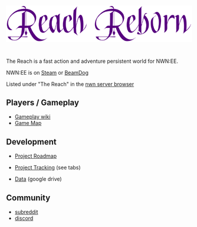 
![Reach Reborn](/images/logo_full.png)
#

The Reach is a fast action and adventure persistent world for NWN:EE.

NWN:EE is on [Steam](https://store.steampowered.com/app/704450/Neverwinter_Nights_Enhanced_Edition/) or [BeamDog](http://nwn.beamdog.com)

Listed under "The Reach" in the [nwn server browser](http://nwn.beamdog.net/)

## Players / Gameplay

* [Gameplay wiki](https://github.com/ReachPW/ReachPW_Public/tree/main/docs/manual/index.md)
* [Game Map](https://drive.google.com/file/d/1DrF7L02eiSCDB3wtY9WJ603nq2lMuYZq/view)

## Development

* [Project Roadmap](https://trello.com/b/2BMmIrfN/reachpw-roadmap)
* [Project Tracking](https://drive.google.com/file/d/1n6WP_HoMNbbprKxikgr44VYIJEaAxi8Z/view?usp=sharing) (see tabs)

* [Data](https://drive.google.com/drive/folders/1Xyd_evpwZ3Afr9OcV1GvKJNX_8hwd0SZ?usp=sharing) (google drive)

## Community
* [subreddit](https://www.reddit.com/r/ReachPW)
* [discord](https://discord.gg/WBZUV8A)
